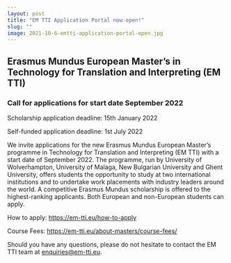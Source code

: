 ```yaml
---
layout: post
title: "EM TTI Application Portal now open!"
slug: "" 
image: 2021-10-6-emtti-application-portal-open.jpg 
---
```


## Erasmus Mundus European Master’s in Technology for Translation and Interpreting (EM TTI)

### Call for applications for start date September 2022

Scholarship application deadline: 15th January 2022

Self-funded application deadline: 1st July 2022

We invite applications for the new Erasmus Mundus European Master’s programme in Technology for Translation and Interpreting (EM TTI) with a start date of September 2022. The programme, run by University of Wolverhampton, University of Malaga, New Bulgarian University and Ghent University, offers students the opportunity to study at two international institutions and to undertake work placements with industry leaders around the world. A competitive Erasmus Mundus scholarship is offered to the highest-ranking applicants. Both European and non-European students can apply.

How to apply: <https://em-tti.eu/how-to-apply>

Course Fees: <https://em-tti.eu/about-masters/course-fees/>

Should you have any questions, please do not hesitate to contact the EM TTI team at <enquiries@em-tti.eu>.
